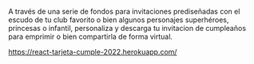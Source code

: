 A través de una serie de fondos para invitaciones prediseñadas con el escudo de tu club favorito o bien algunos personajes superhéroes, princesas o infantil, personaliza y descarga tu invitacion de cumpleaños para emprimir o bien compartirla de forma virtual.

https://react-tarjeta-cumple-2022.herokuapp.com/
